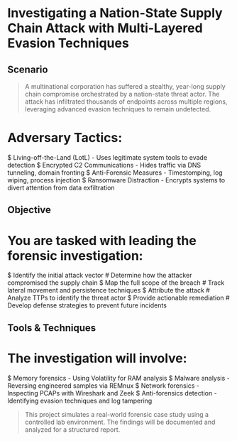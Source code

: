 # Investigating a Nation-State Supply Chain Attack with Multi-Layered Evasion Techniques

## Scenario
> A multinational corporation has suffered a stealthy, year-long supply chain compromise 
> orchestrated by a nation-state threat actor. The attack has infiltrated thousands of 
> endpoints across multiple regions, leveraging advanced evasion techniques to remain undetected.

# Adversary Tactics:
$ Living-off-the-Land (LotL) - Uses legitimate system tools to evade detection
$ Encrypted C2 Communications - Hides traffic via DNS tunneling, domain fronting
$ Anti-Forensic Measures - Timestomping, log wiping, process injection
$ Ransomware Distraction - Encrypts systems to divert attention from data exfiltration

## Objective
# You are tasked with leading the forensic investigation:
$ Identify the initial attack vector       # Determine how the attacker compromised the supply chain
$ Map the full scope of the breach         # Track lateral movement and persistence techniques
$ Attribute the attack                     # Analyze TTPs to identify the threat actor
$ Provide actionable remediation            # Develop defense strategies to prevent future incidents

## Tools & Techniques
# The investigation will involve:
$ Memory forensics   - Using Volatility for RAM analysis
$ Malware analysis   - Reversing engineered samples via REMnux
$ Network forensics  - Inspecting PCAPs with Wireshark and Zeek
$ Anti-forensics detection - Identifying evasion techniques and log tampering

> This project simulates a real-world forensic case study using a controlled lab 
> environment. The findings will be documented and analyzed for a structured report.
